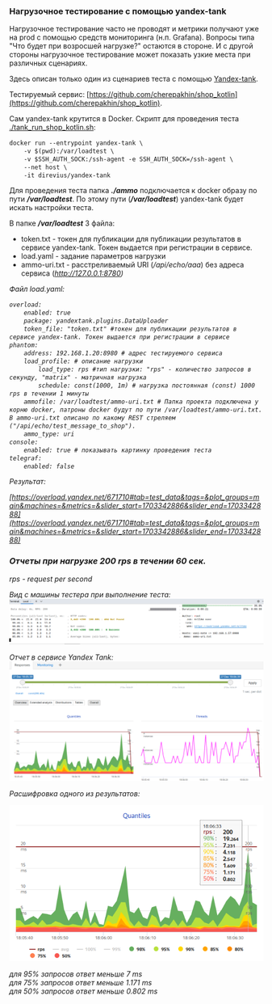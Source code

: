 ### Нагрузочное тестирование с помощью yandex-tank

Нагрузочное тестирование часто не проводят и метрики получают уже на prod c помощью средств мониторинга (н.п. Grafana). Вопросы типа "Что будет при возросшей нагрузке?" остаются в стороне. И с другой стороны нагрузочное тестирование может показать узкие места при различных сценариях.  

Здесь описан только один из сценариев теста с помощью [Yandex-tank](https://github.com/yandex/yandex-tank). 

Тестируемый сервис: [https://github.com/cherepakhin/shop_kotlin](https://github.com/cherepakhin/shop_kotlin).

Сам yandex-tank крутится в Docker. Скрипт для проведения теста [./tank_run_shop_kotlin.sh](tank_run_shop_kotlin.sh):

````shell
docker run --entrypoint yandex-tank \
    -v $(pwd):/var/loadtest \
    -v $SSH_AUTH_SOCK:/ssh-agent -e SSH_AUTH_SOCK=/ssh-agent \
    --net host \
    -it direvius/yandex-tank

````

Для проведения теста папка <i><b>./ammo</b></i> подключается к docker образу по пути <i><b>/var/loadtest</b></i>. По этому пути (<i><b>/var/loadtest</b></i>) yandex-tank будет искать настройки теста.  

В папке <i><b>/var/loadtest</b></i> 3 файла:
- token.txt - токен для публикации для публикации результатов в сервисе yandex-tank. Токен выдается при регистрации в сервисе.
- load.yaml - задание параметров нагрузки
- ammo-uri.txt - расстреливаемый URI (<i>/api/echo/aaa</i>) без адреса сервиса (<i>http://127.0.0.1:8780)

Файл load.yaml: 

````shell
overload:
    enabled: true
    package: yandextank.plugins.DataUploader
    token_file: "token.txt" #токен для публикации результатов в сервисе yandex-tank. Токен выдается при регистрации в сервисе
phantom:
    address: 192.168.1.20:8980 # адрес тестируемого сервиса
    load_profile: # описание нагрузки
        load_type: rps #тип нагрузки: "rps" - количество запросов в секунду, "matrix" - матричная нагрузка 
        schedule: const(1000, 1m) # нагрузка постоянная (const) 1000 rps в течении 1 минуты
    ammofile: /var/loadtest/ammo-uri.txt # Папка проекта подключена у корню docker, патроны docker будут по пути /var/loadtest/ammo-uri.txt. В ammo-uri.txt описано по какому REST стреляем ("/api/echo/test_message_to_shop"). 
    ammo_type: uri 
console:
    enabled: true # показывать картинку проведения теста
telegraf:
    enabled: false

````

Результат:

[https://overload.yandex.net/671710#tab=test_data&tags=&plot_groups=main&machines=&metrics=&slider_start=1703342886&slider_end=1703342888](https://overload.yandex.net/671710#tab=test_data&tags=&plot_groups=main&machines=&metrics=&slider_start=1703342886&slider_end=1703342888)

### Отчеты при нагрузке 200 rps в течении 60 сек.

rps - request per second

Вид с машины тестера при выполнение теста:
![Результаты behave тестирования](doc/runned_test_const_200_60s.png)

Отчет в сервисе Yandex Tank:
![Отчет в сервисе Yandex Tank](doc/test_const_result_200rps_60s.png)

Расшифровка одного из результатов:

![description_result](doc/description_result.png)

для 95% запросов ответ меньше 7 ms<br/>
для 75% запросов ответ меньше 1.171 ms<br/>
для 50% запросов ответ меньше 0.802 ms<br/>
